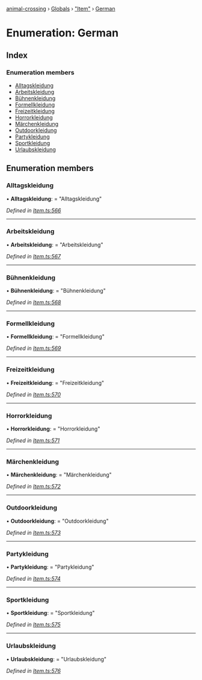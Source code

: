 [animal-crossing](../README.md) › [Globals](../globals.md) › ["Item"](../modules/_item_.md) › [German](_item_.german.md)

# Enumeration: German

## Index

### Enumeration members

* [Alltagskleidung](_item_.german.md#alltagskleidung)
* [Arbeitskleidung](_item_.german.md#arbeitskleidung)
* [Bühnenkleidung](_item_.german.md#bühnenkleidung)
* [Formellkleidung](_item_.german.md#formellkleidung)
* [Freizeitkleidung](_item_.german.md#freizeitkleidung)
* [Horrorkleidung](_item_.german.md#horrorkleidung)
* [Märchenkleidung](_item_.german.md#märchenkleidung)
* [Outdoorkleidung](_item_.german.md#outdoorkleidung)
* [Partykleidung](_item_.german.md#partykleidung)
* [Sportkleidung](_item_.german.md#sportkleidung)
* [Urlaubskleidung](_item_.german.md#urlaubskleidung)

## Enumeration members

###  Alltagskleidung

• **Alltagskleidung**: = "Alltagskleidung"

*Defined in [Item.ts:566](https://github.com/Norviah/animal-crossing/blob/0da76a6/module/types/Item.ts#L566)*

___

###  Arbeitskleidung

• **Arbeitskleidung**: = "Arbeitskleidung"

*Defined in [Item.ts:567](https://github.com/Norviah/animal-crossing/blob/0da76a6/module/types/Item.ts#L567)*

___

###  Bühnenkleidung

• **Bühnenkleidung**: = "Bühnenkleidung"

*Defined in [Item.ts:568](https://github.com/Norviah/animal-crossing/blob/0da76a6/module/types/Item.ts#L568)*

___

###  Formellkleidung

• **Formellkleidung**: = "Formellkleidung"

*Defined in [Item.ts:569](https://github.com/Norviah/animal-crossing/blob/0da76a6/module/types/Item.ts#L569)*

___

###  Freizeitkleidung

• **Freizeitkleidung**: = "Freizeitkleidung"

*Defined in [Item.ts:570](https://github.com/Norviah/animal-crossing/blob/0da76a6/module/types/Item.ts#L570)*

___

###  Horrorkleidung

• **Horrorkleidung**: = "Horrorkleidung"

*Defined in [Item.ts:571](https://github.com/Norviah/animal-crossing/blob/0da76a6/module/types/Item.ts#L571)*

___

###  Märchenkleidung

• **Märchenkleidung**: = "Märchenkleidung"

*Defined in [Item.ts:572](https://github.com/Norviah/animal-crossing/blob/0da76a6/module/types/Item.ts#L572)*

___

###  Outdoorkleidung

• **Outdoorkleidung**: = "Outdoorkleidung"

*Defined in [Item.ts:573](https://github.com/Norviah/animal-crossing/blob/0da76a6/module/types/Item.ts#L573)*

___

###  Partykleidung

• **Partykleidung**: = "Partykleidung"

*Defined in [Item.ts:574](https://github.com/Norviah/animal-crossing/blob/0da76a6/module/types/Item.ts#L574)*

___

###  Sportkleidung

• **Sportkleidung**: = "Sportkleidung"

*Defined in [Item.ts:575](https://github.com/Norviah/animal-crossing/blob/0da76a6/module/types/Item.ts#L575)*

___

###  Urlaubskleidung

• **Urlaubskleidung**: = "Urlaubskleidung"

*Defined in [Item.ts:576](https://github.com/Norviah/animal-crossing/blob/0da76a6/module/types/Item.ts#L576)*
